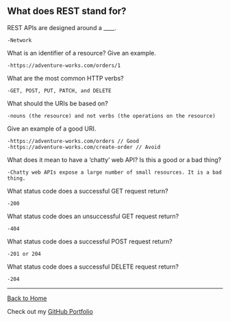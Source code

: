 ## What does REST stand for?

REST APIs are designed around a ____.

    -Network

What is an identifier of a resource? Give an example.

    -https://adventure-works.com/orders/1

What are the most common HTTP verbs?

    -GET, POST, PUT, PATCH, and DELETE

What should the URIs be based on?

    -nouns (the resource) and not verbs (the operations on the resource)

Give an example of a good URI.

    -https://adventure-works.com/orders // Good
    -https://adventure-works.com/create-order // Avoid

What does it mean to have a ‘chatty’ web API? Is this a good or a bad thing?

    -Chatty web APIs expose a large number of small resources. It is a bad thing.

What status code does a successful GET request return?

    -200

What status code does an unsuccessful GET request return?

    -404

What status code does a successful POST request return?

    -201 or 204

What status code does a successful DELETE request return?

    -204

---

[Back to Home](README.md)

Check out my [GitHub Portfolio](https://github.com/dmenezessousa/)